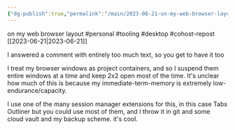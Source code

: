```yaml
---
{"dg-publish":true,"permalink":"/main/2023-06-21-on-my-web-browser-layout/","noteIcon":"","created":"2023-08-09T14:58:23.883-04:00","updated":"2023-10-06T22:48:36.972-04:00"}
---
```


on my web browser layout
#personal #tooling #desktop #cohost-repost
[[2023-06-21\|2023-06-21]]

I answered a comment with entirely too much text, so you get to have it too

I treat my browser windows as project containers, and so I suspend them entire windows at a time and keep 2x2 open most of the time. It's unclear how much of this is because my immediate-term-memory is extremely low-endurance/capacity.

I use one of the many session manager extensions for this, in this case Tabs Outliner but you could use most of them, and I throw it in git and some cloud vault and my backup scheme.
it's cool.